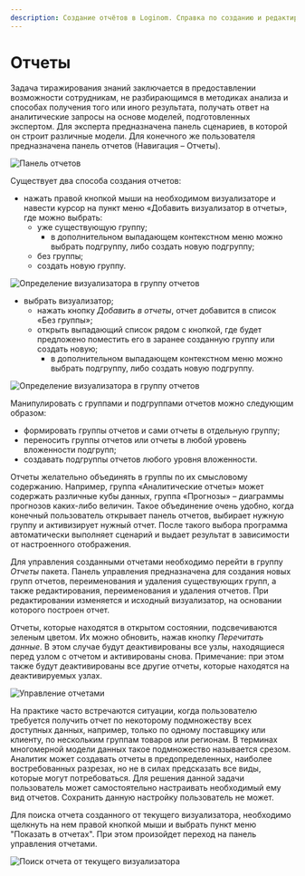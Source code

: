 ```yaml
---
description: Создание отчётов в Loginom. Справка по созданию и редактированию отчётности. Добавление различных табличных, статистических и графических визуализаторов при построении отчётов. Обновление ранее созданных отчётов.
---
```

# Отчеты

Задача тиражирования знаний заключается в предоставлении возможности сотрудникам, не разбирающимся в методиках анализа и способах получения того или иного результата, получать ответ на аналитические запросы на основе моделей, подготовленных экспертом. Для эксперта предназначена панель сценариев, в которой он строит различные модели. Для конечного же пользователя предназначена панель отчетов (Навигация – Отчеты).

![Панель отчетов](./navigation.png)

Существует два способа создания отчетов:

* нажать правой кнопкой мыши на необходимом визуализаторе и навести курсор на пункт меню «Добавить визуализатор в отчеты», где можно выбрать:
  * уже существующую группу;
    * в дополнительном выпадающем контекстном меню можно выбрать подгруппу, либо создать новую подгруппу;
  * без группы;
  * создать новую группу.

![Определение визуализатора в группу отчетов](./add-to-report.png)

* выбрать визуализатор;
  * нажать кнопку *Добавить в отчеты*, отчет добавится в список «Без группы»;
  * открыть выпадающий список рядом с кнопкой, где будет предложено поместить его в заранее созданную группу или создать новую;
    * в дополнительном выпадающем контекстном меню можно выбрать подгруппу, либо создать новую подгруппу.

![Определение визуализатора в группу отчетов](./add-main-panel.png)

Манипулировать с группами и подгруппами отчетов можно следующим образом:
* формировать группы отчетов и сами отчеты в отдельную группу;
* переносить группы отчетов или отчеты в любой уровень вложенности подгрупп;
* создавать подгруппы отчетов любого уровня вложенности.


Отчеты желательно объединять в группы по их смысловому содержанию. Например, группа «Аналитические отчеты» может содержать различные кубы данных, группа «Прогнозы» – диаграммы прогнозов каких-либо величин. Такое объединение очень удобно, когда конечный пользователь открывает панель отчетов, выбирает нужную группу и активизирует нужный отчет. После такого выбора программа автоматически выполняет сценарий и выдает результат в зависимости от настроенного отображения.

Для управления созданными отчетами необходимо перейти в группу *Отчеты* пакета. Панель управления предназначена для создания новых групп отчетов, переименования и удаления существующих групп, а также редактирования, переименования и удаления отчетов. При редактировании изменяется и исходный визуализатор, на основании которого построен отчет.

Отчеты, которые находятся в открытом состоянии, подсвечиваются зеленым цветом. Их можно обновить, нажав кнопку *Перечитать данные*. В этом случае будут деактивированы все узлы, находящиеся перед узлом с отчетом и активированы снова. Примечание: при этом также будут деактивированы все другие отчеты, которые находятся на деактивируемых узлах.

![Управление отчетами](./control-green-reports.png)

На практике часто встречаются ситуации, когда пользователю требуется получить отчет по некоторому подмножеству всех доступных данных, например, только по одному поставщику или клиенту, по нескольким группам товаров или регионам. В терминах многомерной модели данных такое подмножество называется срезом. Аналитик может создавать отчеты в предопределенных, наиболее востребованных разрезах, но не в силах предсказать все виды, которые могут потребоваться. Для решения данной задачи пользователь может самостоятельно настраивать необходимый ему вид отчетов. Сохранить данную настройку пользователь не может.

Для поиска отчета созданного от текущего визуализатора, необходимо щелкнуть на нем правой кнопкой мыши и выбрать пункт меню "Показать в отчетах". При этом произойдет переход на панель управления отчетами.

![Поиск отчета от текущего визуализатора](./see-in-reports.png)